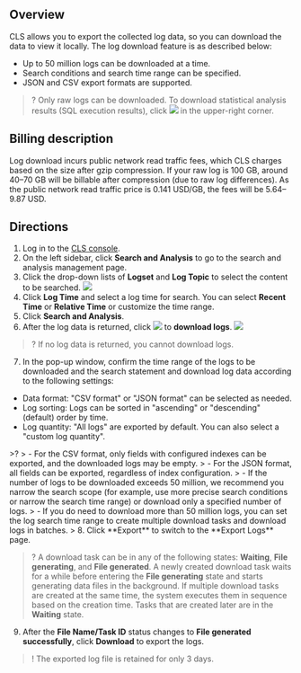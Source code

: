 ## Overview
CLS allows you to export the collected log data, so you can download the data to view it locally.
The log download feature is as described below:
- Up to 50 million logs can be downloaded at a time.
- Search conditions and search time range can be specified.
- JSON and CSV export formats are supported.

>? Only raw logs can be downloaded. To download statistical analysis results (SQL execution results), click <img src="https://main.qcloudimg.com/raw/53b7030f85123fe5658e7cce23b730c8.png"></img> in the upper-right corner.

## Billing description
Log download incurs public network read traffic fees, which CLS charges based on the size after gzip compression. If your raw log is 100 GB, around 40–70 GB will be billable after compression (due to raw log differences). As the public network read traffic price is 0.141 USD/GB, the fees will be 5.64–9.87 USD.

## Directions

1. Log in to the [CLS console](https://console.cloud.tencent.com/cls).
2. On the left sidebar, click **Search and Analysis** to go to the search and analysis management page.
3. Click the drop-down lists of **Logset** and **Log Topic** to select the content to be searched.
![](https://qcloudimg.tencent-cloud.cn/raw/8594f9cc1e8780f5ec0645deac120b51.png)
4. Click **Log Time** and select a log time for search.
You can select **Recent Time** or **Relative Time** or customize the time range.
5. Click **Search and Analysis**.
6. After the log data is returned, click <img src="https://main.qcloudimg.com/raw/53b7030f85123fe5658e7cce23b730c8.png"></img> to **download logs**.
![](https://qcloudimg.tencent-cloud.cn/raw/5c3f52cd94593cec759152d08a254592.png)
>? If no log data is returned, you cannot download logs.
>
7. In the pop-up window, confirm the time range of the logs to be downloaded and the search statement and download log data according to the following settings:

<ul>
	<li>Data format: "CSV format" or "JSON format" can be selected as needed.</li>
	<li>Log sorting: Logs can be sorted in "ascending" or "descending" (default) order by time.</li>
	<li>Log quantity: "All logs" are exported by default. You can also select a "custom log quantity".</li>
</ul>
>? 
> - For the CSV format, only fields with configured indexes can be exported, and the downloaded logs may be empty.
> - For the JSON format, all fields can be exported, regardless of index configuration.
> - If the number of logs to be downloaded exceeds 50 million, we recommend you narrow the search scope (for example, use more precise search conditions or narrow the search time range) or download only a specified number of logs.
> - If you do need to download more than 50 million logs, you can set the log search time range to create multiple download tasks and download logs in batches.
> 
8. Click **Export** to switch to the **Export Logs** page.

>? A download task can be in any of the following states: **Waiting**, **File generating**, and **File generated**. A newly created download task waits for a while before entering the **File generating** state and starts generating data files in the background. If multiple download tasks are created at the same time, the system executes them in sequence based on the creation time. Tasks that are created later are in the **Waiting** state.
>
9. After the **File Name/Task ID** status changes to **File generated successfully**, click **Download** to export the logs.
>! The exported log file is retained for only 3 days.
> 
